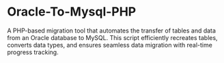 # Oracle-To-Mysql-PHP
A PHP-based migration tool that automates the transfer of tables and data from an Oracle database to MySQL. This script efficiently recreates tables, converts data types, and ensures seamless data migration with real-time progress tracking.
